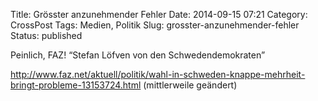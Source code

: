 Title: Grösster anzunehmender Fehler
Date: 2014-09-15 07:21
Category: CrossPost
Tags: Medien, Politik
Slug: grosster-anzunehmender-fehler
Status: published

Peinlich, FAZ! “Stefan Löfven von den Schwedendemokraten”

<http://www.faz.net/aktuell/politik/wahl-in-schweden-knappe-mehrheit-bringt-probleme-13153724.html>
(mittlerweile geändert)

